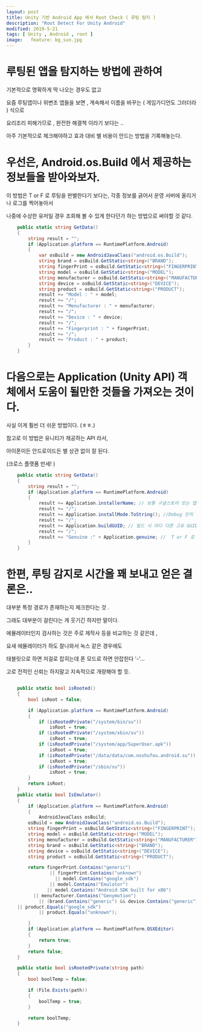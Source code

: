 ```yaml
---
layout: post
title: Unity 기반 Android App 에서 Root Check ( 루팅 탐지 )
description: "Root Detect For Unity Android"
modified: 2019-5-21
tags: [ Unity , Android , root ] 
image:   feature: bg_sun.jpg
---
```

# 루팅된 앱을 탐지하는 방법에 관하여 

기본적으로 명확하게 딱 나오는 경우도 없고 

요즘 루팅앱이나 위변조 앱들을 보면 , 계속해서 이름을 바꾸는 ( 게임가디언도 그러더라 ) 식으로 

요리조리 피해가므로 , 완전한 해결책 이라기 보다는 ..

아주 기본적으로 체크해야하고 효과 대비 별 비용이 안드는 방법을 기록해놓는다. 

# 우선은, Android.os.Build 에서 제공하는 정보들을 받아와보자. 

이 방법은 T or F 로 루팅을 판별한다기 보다는, 각종 정보를 긁어서 운영 서버에 올리거나 로그를 찍어놓아서 

나중에 수상한 유저일 경우 조회해 볼 수 있게 한다던가 하는 방법으로 써야할 것 같다. 

``` csharp
    public static string GetData()
    {
        string result = "";
        if (Application.platform == RuntimePlatform.Android)
        {
            var osBuild = new AndroidJavaClass("android.os.Build");
            string brand = osBuild.GetStatic<string>("BRAND");
            string fingerPrint = osBuild.GetStatic<string>("FINGERPRINT");
            string model = osBuild.GetStatic<string>("MODEL");
            string menufacturer = osBuild.GetStatic<string>("MANUFACTURER");
            string device = osBuild.GetStatic<string>("DEVICE");
            string product = osBuild.GetStatic<string>("PRODUCT");
            result += "Model : " + model;
            result += "/";
            result += "Menufacturer : " + menufacturer;
            result += "/";
            result += "Device : " + device;
            result += "/";
            result += "Fingerprint : " + fingerPrint;
            result += "/";
            result += "Product : " + product;
        }
    }
```
# 다음으로는 Application (Unity API) 객체에서 도움이 될만한 것들을 가져오는 것이다. 

사실 이게 훨씬 더 쉬운 방법이다. (ㅎㅎ.)

참고로 이 방법은 유니티가 제공하는 API 라서, 

아이폰이든 안드로이드든 별 상관 없이 잘 된다. 

(크로스 플랫폼 만세! )

``` csharp
    public static string GetData()
    {
        string result = "";
        if (Application.platform == RuntimePlatform.Android)
        {
            result += Application.installerName; // 보통 구글스토어 또는 앱스토어를 나타낸다. 
            result += "/";
            result += Application.installMode.ToString(); //Debug 인지 릴리즈인지 뜬다 . 구글 검사봇의 경우에는 Debug 로 뜨니 유의하자. 
            result += "/";
            result += Application.buildGUID; // 빌드 시 마다 다른 고유 GUID 넘버다. 이걸 비교하는 것 만으로도 재 빌드된 변조앱임을 쉽게 유추 가능하다. 물론 GUID 가 들통나버리고 비교 부분이 변조되면 답은 없다 (...)
            result += "/";
            result += "Genuine :" + Application.genuine; //  T or F 로 리턴된다. APK 상태로 풀린뒤에 재 빌드되면 False 된다고 한다 ( 직접 본적이 없어서 .. )
        }
    }
```

# 한편,  루팅 감지로 시간을 꽤 보내고 얻은 결론은.. 

대부분 특정 경로가 존재하는지 체크한다는 것 .

그래도 대부분이 걸린다는 게 웃기긴 하지만 말이다. 

에뮬레이터인지 검사하는 것은 주로 제작사 등을 비교하는 것 같은데 ,

요새 에뮬레이터가 하도 잘나와서 녹스 같은 경우에도 

태블릿으로 하면 저걸로 잡히는데 폰 모드로 하면 안잡힌다 '-'...

고로 전적인 신뢰는 하지말고 지속적으로 개량해야 할 듯. 
```csharp

    public static bool isRooted()
    {
        bool isRoot = false;

        if (Application.platform == RuntimePlatform.Android)
        {
            if (isRootedPrivate("/system/bin/su"))
                isRoot = true;
            if (isRootedPrivate("/system/xbin/su"))
                isRoot = true;
            if (isRootedPrivate("/system/app/SuperUser.apk"))
                isRoot = true;
            if (isRootedPrivate("/data/data/com.noshufou.android.su"))
                isRoot = true;
            if (isRootedPrivate("/sbin/su"))
                isRoot = true;
        }
        return isRoot;
    }
    public static bool IsEmulator()
    {
        if (Application.platform == RuntimePlatform.Android)
        {
            AndroidJavaClass osBuild;
        osBuild = new AndroidJavaClass("android.os.Build");
        string fingerPrint = osBuild.GetStatic<string>("FINGERPRINT");
        string model = osBuild.GetStatic<string>("MODEL");
        string menufacturer = osBuild.GetStatic<string>("MANUFACTURER");
        string brand = osBuild.GetStatic<string>("BRAND");
        string device = osBuild.GetStatic<string>("DEVICE");
        string product = osBuild.GetStatic<string>("PRODUCT");

        return fingerPrint.Contains("generic")
                || fingerPrint.Contains("unknown")
                  || model.Contains("google_sdk")
                || model.Contains("Emulator")
               || model.Contains("Android SDK built for x86")
          || menufacturer.Contains("Genymotion")
            || (brand.Contains("generic") && device.Contains("generic"))
    || product.Equals("google_sdk")
            || product.Equals("unknown");

        }
        if (Application.platform == RuntimePlatform.OSXEditor)
        {
            return true;
        }
        return false;
    }

    public static bool isRootedPrivate(string path)
    {
        bool boolTemp = false;

        if (File.Exists(path))
        {
            boolTemp = true;
        }

        return boolTemp;
    }
```